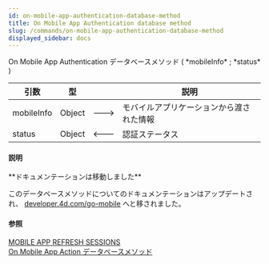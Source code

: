 ```yaml
---
id: on-mobile-app-authentication-database-method
title: On Mobile App Authentication database method
slug: /commands/on-mobile-app-authentication-database-method
displayed_sidebar: docs
---
```


<!--REF #_command_.On Mobile App Authentication database method.Syntax-->On Mobile App Authentication データベースメソッド ( *mobileInfo* ; *status* )<!-- END REF-->
<!--REF #_command_.On Mobile App Authentication database method.Params-->
| 引数 | 型 |  | 説明 |
| --- | --- | --- | --- |
| mobileInfo | Object | &#x1F852; | モバイルアプリケーションから渡された情報 |
| status | Object | &#x1F850; | 認証ステータス |

<!-- END REF-->

#### 説明 

<!--REF #_command_.On Mobile App Authentication database method.Summary-->**ドキュメンテーションは移動しました**

このデータベースメソッドについてのドキュメンテーションはアップデートされ、 [developer.<!-- END REF-->4d.com/go-mobile](https://developer.4d.com/go-mobile/docs/4d/on-mobile-app-authentication) へと移されました。

#### 参照 

  
[MOBILE APP REFRESH SESSIONS](mobile-app-refresh-sessions.md)  
[On Mobile App Action データベースメソッド](on-mobile-app-action-database-method.md)  